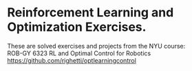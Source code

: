 # Reinforcement Learning and Optimization Exercises.

These are solved exercises and projects from the NYU course:</br>
ROB-GY 6323 RL and Optimal Control for Robotics</br>
https://github.com/righetti/optlearningcontrol
